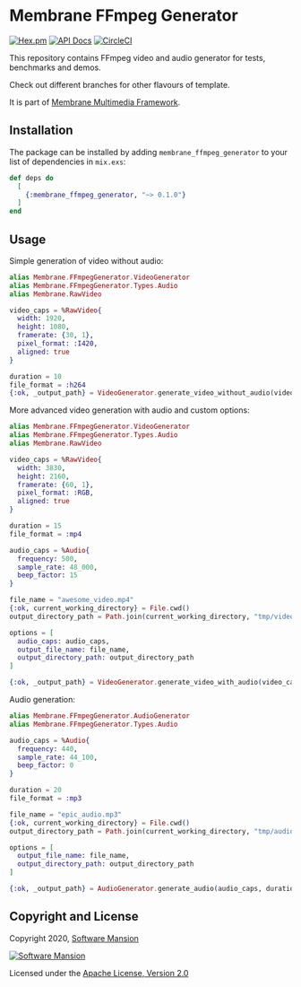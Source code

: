 # Membrane FFmpeg Generator

[![Hex.pm](https://img.shields.io/hexpm/v/membrane_ffmpeg_generator.svg)](https://hex.pm/packages/membrane_ffmpeg_generator)
[![API Docs](https://img.shields.io/badge/api-docs-yellow.svg?style=flat)](https://hexdocs.pm/membrane_ffmpeg_generator)
[![CircleCI](https://dl.circleci.com/status-badge/img/gh/membraneframework-labs/membrane_ffmpeg_generator/tree/master.svg?style=svg)](https://dl.circleci.com/status-badge/redirect/gh/membraneframework-labs/membrane_ffmpeg_generator/tree/master)

This repository contains FFmpeg video and audio generator for tests, benchmarks and demos.

Check out different branches for other flavours of template.

It is part of [Membrane Multimedia Framework](https://membraneframework.org).

## Installation

The package can be installed by adding `membrane_ffmpeg_generator` to your list of dependencies in `mix.exs`:

```elixir
def deps do
  [
    {:membrane_ffmpeg_generator, "~> 0.1.0"}
  ]
end
```

## Usage
Simple generation of video without audio:
```elixir
alias Membrane.FFmpegGenerator.VideoGenerator
alias Membrane.FFmpegGenerator.Types.Audio
alias Membrane.RawVideo

video_caps = %RawVideo{
  width: 1920,
  height: 1080,
  framerate: {30, 1},
  pixel_format: :I420,
  aligned: true
}

duration = 10
file_format = :h264
{:ok, _output_path} = VideoGenerator.generate_video_without_audio(video_caps, duration, file_format)
```

More advanced video generation with audio and custom options:
```elixir
alias Membrane.FFmpegGenerator.VideoGenerator
alias Membrane.FFmpegGenerator.Types.Audio
alias Membrane.RawVideo

video_caps = %RawVideo{
  width: 3830,
  height: 2160,
  framerate: {60, 1},
  pixel_format: :RGB,
  aligned: true
}

duration = 15
file_format = :mp4

audio_caps = %Audio{
  frequency: 500,
  sample_rate: 48_000,
  beep_factor: 15
}

file_name = "awesome_video.mp4"
{:ok, current_working_directory} = File.cwd()
output_directory_path = Path.join(current_working_directory, "tmp/video")

options = [
  audio_caps: audio_caps,
  output_file_name: file_name,
  output_directory_path: output_directory_path
]

{:ok, _output_path} = VideoGenerator.generate_video_with_audio(video_caps, duration, file_format, options)
```
Audio generation:
```elixir
alias Membrane.FFmpegGenerator.AudioGenerator
alias Membrane.FFmpegGenerator.Types.Audio

audio_caps = %Audio{
  frequency: 440,
  sample_rate: 44_100,
  beep_factor: 0
}

duration = 20
file_format = :mp3

file_name = "epic_audio.mp3"
{:ok, current_working_directory} = File.cwd()
output_directory_path = Path.join(current_working_directory, "tmp/audio")

options = [
  output_file_name: file_name,
  output_directory_path: output_directory_path
]

{:ok, _output_path} = AudioGenerator.generate_audio(audio_caps, duration, file_format, options)
```
## Copyright and License

Copyright 2020, [Software Mansion](https://swmansion.com/?utm_source=git&utm_medium=readme&utm_campaign=membrane_ffmpeg_generator)

[![Software Mansion](https://logo.swmansion.com/logo?color=white&variant=desktop&width=200&tag=membrane-github)](https://swmansion.com/?utm_source=git&utm_medium=readme&utm_campaign=membrane_ffmpeg_generator)

Licensed under the [Apache License, Version 2.0](LICENSE)
